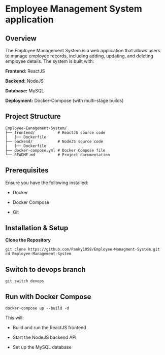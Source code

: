 <h1>Employee Management System application</h1>

## Overview

The Employee Management System is a web application that allows users to manage employee records, including adding, updating, and deleting employee details. The system is built with:

**Frontend:** ReactJS

**Backend:** NodeJS

**Database:** MySQL

**Deployment:** Docker-Compose (with multi-stage builds)

## Project Structure

```
Employee-Eanagement-System/
├── frontend/          # ReactJS source code
|   ├── Dockerfile
├── backend/           # NodeJS source code
|   ├── Dockerfile
├── docker-compose.yml # Docker Compose file
└── README.md          # Project documentation
```

## Prerequisites

Ensure you have the following installed:

- Docker

- Docker Compose

- Git

## Installation & Setup

**Clone the Repository**
```
git clone https://github.com/Panky1058/Employee-Managment-System.git
cd Employee-Management-System
```
## Switch to devops branch
```
git switch devops
```

## Run with Docker Compose

```
docker-compose up --build -d
```

This will:

- Build and run the ReactJS frontend

- Start the NodeJS backend API

- Set up the MySQL database
